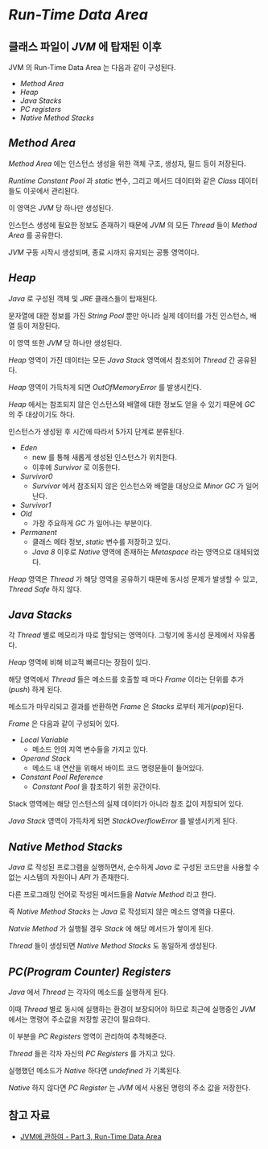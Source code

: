 # *Run-Time Data Area*

## 클래스 파일이 *JVM* 에 탑재된 이후

JVM 의 Run-Time Data Area 는 다음과 같이 구성된다.

- *Method Area*
- *Heap*
- *Java Stacks* 
- *PC registers*
- *Native Method Stacks*

## *Method Area*

*Method Area* 에는 인스턴스 생성을 위한 객체 구조, 생성자, 필드 등이 저장된다.

*Runtime Constant Pool* 과 *static* 변수, 그리고 메서드 데이터와 같은 *Class* 데이터들도 이곳에서 관리된다.

이 영역은 *JVM* 당 하나만 생성된다.

인스턴스 생성에 필요한 정보도 존재하기 때문에 *JVM* 의 모든 *Thread* 들이 *Method Area* 를 공유한다.

*JVM* 구동 시작시 생성되며, 종료 시까지 유지되는 공통 영역이다.

## *Heap*

*Java* 로 구성된 객체 및 *JRE* 클래스들이 탑재된다.

문자열에 대한 정보를 가진 *String Pool* 뿐만 아니라 실제 데이터를 가진 인스턴스, 배열 등이 저장된다.

이 영역 또한 *JVM* 당 하나만 생성된다.

*Heap* 영역이 가진 데이터는 모든 *Java Stack* 영역에서 참조되어 *Thread* 간 공유된다.

*Heap* 영역이 가득차게 되면 *OutOfMemoryError* 를 발생시킨다.

*Heap* 에서는 참조되지 않은 인스턴스와 배열에 대한 정보도 얻을 수 있기 때문에 *GC* 의 주 대상이기도 하다.

인스턴스가 생성된 후 시간에 따라서 5가지 단계로 분류된다.

- *Eden*
    - new 를 통해 새롭게 생성된 인스턴스가 위치한다.
    - 이후에 *Survivor* 로 이동한다.
- *Survivor0*
    - *Survivor* 에서 참조되지 않은 인스턴스와 배열을 대상으로 *Minor GC* 가 일어난다.
- *Survivor1*
- *Old*
    - 가장 주요하게 *GC* 가 일어나는 부분이다.
- *Permanent*
    - 클래스 메타 정보, *static* 변수를 저장하고 있다.
    - *Java 8* 이후로 *Native* 영역에 존재하는 *Metaspace* 라는 영역으로 대체되었다.

*Heap* 영역은 *Thread* 가 해당 영역을 공유하기 때문에 동시성 문제가 발생할 수 있고, *Thread Safe* 하지 않다.

## *Java Stacks*

각 *Thread* 별로 메모리가 따로 할당되는 영역이다. 그렇기에 동시성 문제에서 자유롭다.

*Heap* 영역에 비해 비교적 빠르다는 장점이 있다.

해당 영역에서 *Thread* 들은 메소드를 호출할 때 마다 *Frame* 이라는 단위를 추가 (*push*) 하게 된다.

메소드가 마무리되고 결과를 반환하면 *Frame* 은 *Stacks* 로부터 제거(*pop*)된다.

*Frame* 은 다음과 같이 구성되어 있다.

- *Local Variable*
    - 메소드 안의 지역 변수들을 가지고 있다.
- *Operand Stack*
    - 메소드 내 연산을 위해서 바이트 코드 명령문들이 들어있다.
- *Constant Pool Reference*
    - *Constant Pool* 을 참조하기 위한 공간이다.

Stack 영역에는 해당 인스턴스의 실제 데이터가 아니라 참조 값이 저장되어 있다.

*Java Stack* 영역이 가득차게 되면 *StackOverflowError* 를 발생시키게 된다.

## *Native Method Stacks*

*Java* 로 작성된 프로그램을 실행하면서, 순수하게 *Java* 로 구성된 코드만을 사용할 수 없는 시스템의 자원이나 *API* 가 존재한다.

다른 프로그래밍 언어로 작성된 메서드들을 *Natvie Method* 라고 한다.

즉 *Native Method Stacks* 는 *Java* 로 작성되지 않은 메소드 영역을 다룬다.

*Natvie Method* 가 실행될 경우 *Stack* 에 해당 메서드가 쌓이게 된다.

*Thread* 들이 생성되면 *Native Method Stacks* 도 동일하게 생성된다.

## *PC(Program Counter) Registers*

*Java* 에서 *Thread* 는 각자의 메소드를 실행하게 된다.

이때 *Thread* 별로 동시에 실행하는 환경이 보장되어야 하므로 최근에 실행중인 *JVM* 에서는 명령어 주소값을 저장할 공간이 필요하다.

이 부분을 *PC Registers* 영역이 관리하여 추적해준다.

*Thread* 들은 각자 자신의 *PC Registers* 를 가지고 있다.

실행했던 메소드가 *Native* 하다면 *undefined* 가 기록된다.

*Native* 하지 않다면 *PC Register* 는 *JVM* 에서 사용된 명령의 주소 값을 저장한다.

## 참고 자료
- [JVM에 관하여 - Part 3, Run-Time Data Area](https://tecoble.techcourse.co.kr/post/2021-08-09-jvm-memory/)